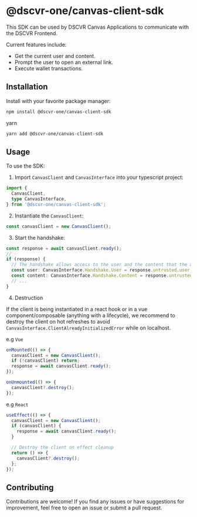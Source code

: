 # @dscvr-one/canvas-client-sdk

This SDK can be used by DSCVR Canvas Applications to communicate with the DSCVR Frontend.

Current features include:

- Get the current user and content.
- Prompt the user to open an external link.
- Execute wallet transactions.

## Installation

Install with your favorite package manager:

```bash
npm install @dscvr-one/canvas-client-sdk
```

yarn

```bash
yarn add @dscvr-one/canvas-client-sdk
```

## Usage

To use the SDK:

1. Import `CanvasClient` and `CanvasInterface` into your typescript project:

```typescript
import {
  CanvasClient,
  type CanvasInterface,
} from '@dscvr-one/canvas-client-sdk';
```

2. Instantiate the `CanvasClient`:

```typescript
const canvasClient = new CanvasClient();
```

3. Start the handshake:

```typescript
const response = await canvasClient.ready();
//
if (response) {
  // The handshake allows access to the user and the content that the application is embedded in.
  const user: CanvasInterface.Handshake.User = response.untrusted.user;
  const content: CanvasInterface.Handshake.Content = response.untrusted.content;
  // ...
}
```

4. Destruction

If the client is being instantiated in a react hook or in a vue component/composable (anything with a lifecycle),
we recommend to destroy the client on hot refreshes to avoid `CanvasInterface.ClientAlreadyInitializedError` while on localhost.

e.g `Vue`

```typescript
onMounted(() => {
  canvasClient = new CanvasClient();
  if (!canvasClient) return;
  response = await canvasClient.ready();
});

onUnmounted(() => {
  canvasClient?.destroy();
});
```

e.g `React`

```typescript
useEffect(() => {
  canvasClient = new CanvasClient();
  if (canvasClient) {
    response = await canvasClient.ready();
  }

  // Destroy the client on effect cleanup
  return () => {
    canvasClient?.destroy();
  };
});
```

## Contributing

Contributions are welcome! If you find any issues or have suggestions for improvement, feel free to open an issue or submit a pull request.
